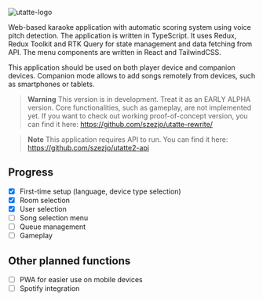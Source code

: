 ![utatte-logo](https://user-images.githubusercontent.com/20361252/232497704-223a277a-50e7-429e-bb14-19389663fb38.svg)

Web-based karaoke application with automatic scoring system using voice pitch detection.
The application is written in TypeScript. It uses Redux, Redux Toolkit and RTK Query for state management and data fetching from API. The menu components are written in React and TailwindCSS.

This application should be used on both player device and companion devices. Companion mode allows to add songs remotely from devices, such as smartphones or tablets.

> **Warning**
> This version is in development. Treat it as an EARLY ALPHA version. Core functionalities, such as gameplay, are not implemented yet. If you want to check out working proof-of-concept version, you can find it here: https://github.com/szezjo/utatte-rewrite/

> **Note**
> This application requires API to run. You can find it here: https://github.com/szezjo/utatte2-api

## Progress
- [x] First-time setup (language, device type selection)
- [x] Room selection
- [x] User selection
- [ ] Song selection menu
- [ ] Queue management
- [ ] Gameplay

## Other planned functions
- [ ] PWA for easier use on mobile devices
- [ ] Spotify integration
